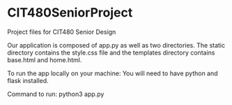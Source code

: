 # CIT480SeniorProject
Project files for CIT480 Senior Design

Our application is composed of app.py as well as two directories.
The static directory contains the style.css file and the templates directory
contains base.html and home.html.

To run the app locally on your machine:
You will need to have python and flask installed.

Command to run:
python3 app.py
